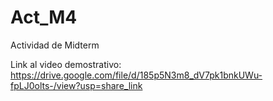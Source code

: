 # Act_M4
 Actividad de Midterm
 
 Link al video demostrativo: https://drive.google.com/file/d/185p5N3m8_dV7pk1bnkUWu-fpLJ0olts-/view?usp=share_link
